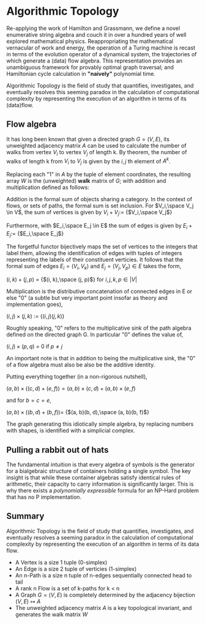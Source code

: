Algorithmic Topology
====================

Re-applying the work of Hamilton and Grassmann, we define a novel enumerative string algebra and 
couch it in over a hundred years of well explored mathematical physics. Reappropriating the
mathematical vernacular of work and energy, the operation of a Turing machine is recast in terms
of the evolution operator of a dynamical system, the trajectories of which generate a (data) flow algebra.
This representation provides an unambiguous framework for provably optimal graph traversal; and
Hamiltonian cycle calculation in **"naively"** polynomial time.

Algorithmic Topology is the field of study that quantifies, investigates, and eventually resolves
this seeming paradox in the calculation of computational complexity by representing the execution of
an algorithm in terms of its (data)flow.

Flow algebra
------------

It has long been known that given a directed graph $G = (V, E)$, its unweighted adjacency matrix $A$ 
can be used to calculate the number of walks from vertex $V_i$ to vertex $V_j$ of length k. By
theorem, the number of walks of length k from $V_i$ to $V_j$ is given by the $i,j$ th element of $A^k$.

Replacing each "1" in $A$ by the tuple of element coordinates, the resulting array $W$ is the
(unweighted) **walk** matrix of $G$; with addition and multiplication defined as follows:

Addition is the formal sum of objects sharing a category. In the context of flows, or sets of paths, the
formal sum is set inclusion. For $V_i,\space V_j \in V$, the sum of vertices is given by $V_i + V_j:=$ {$V_i,\space V_j$}

Furthermore, with $E_i,\space E_j \in E$ the sum of edges is given by $E_i + E_j:=$ {$E_i,\space E_j$}

The forgetful functor bijectively maps the set of vertices to the integers that label them, allowing the
identification of edges with tuples of integers representing the labels of their constituent verticies. It
follows that the formal sum of edges $E_i = (V_i, V_k)$ and $E_j = (V_j, V_p) \in E$ takes the form,

$(i, k) + (j, p)$ = {$(i, k),\space (j, p)$} for $i, j, k, p \in |V|$

Multiplication is the distributive concatenation of connected edges in E or else "0" (a subtle
but very important point insofar as theory and implementation goes),

$(i, j) \times (j, k)$ := {$(i, j)(j, k)$}

Roughly speaking, "0" refers to the multiplicative sink of the path algebra defined on the
directed graph G. In particular "0" defines the value of,

$(i, j) \times (p, q)$ =  0 if $p \ne j$

An important note is that in addition to being the multiplicative sink, the "0" of a flow algebra must also
be also be the additive identity.

Putting everything together (in a non-rigorous nutshell),

$(a, b) \times ((c, d) + (e, f)) = (a, b) \times (c, d) + (a, b) \times (e, f)$

and for $b = c = e$,

$(a, b) \times ((b, d) + (b, f)) =$ {$(a, b)(b, d),\space (a, b)(b, f)$}

The graph generating this idiotically simple algebra, by replacing numbers with shapes, is identified with
a simplicial complex.

Pulling a rabbit out of hats
----------------------------

The fundamental intuition is that every algebra of symbols is the generator for a bialgebraic structure
of containers holding a single symbol. The key insight is that while these container algebras satisfy
identical rules of arithmetic, their capacity to carry information is significantly larger. This is why
there exists a *polynomially expressible* formula for an NP-Hard problem that has no P implementation.

Summary
-------

Algorithmic Topology is the field of study that quantifies, investigates, and eventually resolves
a seeming paradox in the calculation of computational complexity by representing the execution of
an algorithm in terms of its data flow.

* A Vertex is a size 1 tuple (0-simplex)
* An Edge is a size 2 tuple of verticies (1-simplex)
* An n-Path is a size n tuple of n-edges sequentially connected head to tail
* A rank n Flow is a set of k-paths for k < n
* A Graph $G = (V, E)$ is completely determined by the adjacency bijection $(V, E) \mapsto A$
* The unweighted adjacency matrix $A$ is a key topological invariant, and generates the walk matrix $W$
